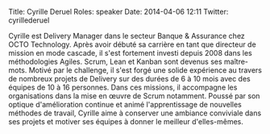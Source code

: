 Title: Cyrille Deruel
Roles: speaker
Date: 2014-04-06 12:11
Twitter: cyrillederuel

Cyrille est Delivery Manager dans le secteur Banque & Assurance chez OCTO Technology. Après avoir débuté sa carrière en tant que directeur de mission en mode cascade, il s'est fortement investi depuis 2008 dans les méthodologies Agiles. Scrum, Lean et Kanban sont devenus ses maître-mots.
Motivé par le challenge, il s'est forgé une solide expérience au travers de nombreux projets de Delivery sur des durées de 6 à 10 mois avec des équipes de 10 à 16 personnes. Dans ces missions, il accompagne les organisations dans la mise en œuvre de Scrum notamment.
Poussé par son optique d'amélioration continue et animé l'apprentissage de nouvelles méthodes de travail, Cyrille aime à conserver une ambiance conviviale dans ses projets et motiver ses équipes à donner le meilleur d'elles-mêmes.
